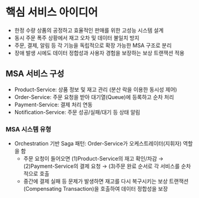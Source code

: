 # 핵심 서비스 아이디어
- 한정 수량 상품의 공정하고 효율적인 판매를 위한 고성능 시스템 설계
- 동시 주문 폭주 상황에서 재고 오차 및 데이터 불일치 방지
- 주문, 결제, 알림 등 각 기능을 독립적으로 확장 가능한 MSA 구조로 분리
- 장애 발생 시에도 데이터 정합성과 사용자 경험을 보장하는 보상 트랜잭션 적용

## MSA 서비스 구성
- Product-Service: 상품 정보 및 재고 관리 (분산 락을 이용한 동시성 제어)
- Order-Service: 주문 요청을 받아 대기열(Queue)에 등록하고 순차 처리
- Payment-Service: 결제 처리 연동
- Notification-Service: 주문 성공/실패/대기 등 상태 알림

### MSA 시스템 유형
- Orchestration 기반 Saga 패턴: Order-Service가 오케스트레이터(지휘자) 역할을 함
  - 주문 요청이 들어오면 (1)Product-Service의 재고 확인/차감 → (2)Payment-Service의 결제 요청 → (3)주문 완료 순서로 각 서비스를 순차적으로 호출
  - 중간에 결제 실패 등 문제가 발생하면 재고를 다시 복구시키는 보상 트랜잭션(Compensating Transaction)을 호출하여 데이터 정합성을 보장
